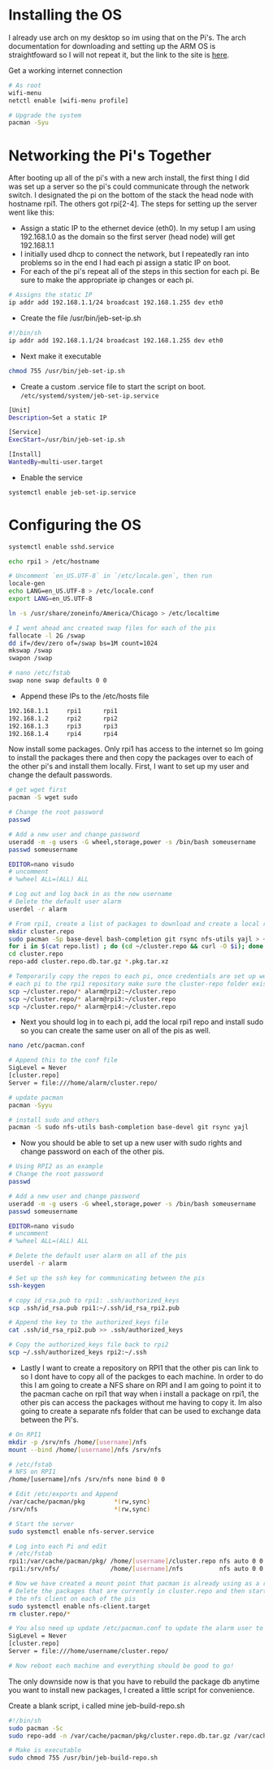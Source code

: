 # Installing the OS
I already use arch on my desktop so im using that on the Pi's. The arch documentation for downloading and setting up the ARM OS is straightfoward so I will not repeat it, but the link to the site is [here](https://archlinuxarm.org/platforms/armv8/broadcom/raspberry-pi-3).

Get a working internet connection

```sh
# As root
wifi-menu
netctl enable [wifi-menu profile]

# Upgrade the system
pacman -Syu
```

# Networking the Pi's Together
After booting up all of the pi's with a new arch install, the first thing I did was set up a server so the pi's could communicate through the network switch. I designated the pi on the bottom of the stack the head node with hostname rpi1. The others got rpi[2-4]. The steps for setting up the server went like this:

* Assign a static IP to the ethernet device (eth0). In my setup I am using 192.168.1.0 as the domain so the first server (head node) will get 192.168.1.1
* I initially used dhcp to connect the network, but I repeatedly ran into problems so in the end I had each pi assign a static IP on boot.
* For each of the pi's repeat all of the steps in this section for each pi. Be sure to make the appropriate ip changes or each pi.

```sh
# Assigns the static IP
ip addr add 192.168.1.1/24 broadcast 192.168.1.255 dev eth0
```

* Create the file /usr/bin/jeb-set-ip.sh

```sh
#!/bin/sh
ip addr add 192.168.1.1/24 broadcast 192.168.1.255 dev eth0
```

* Next make it executable

```sh
chmod 755 /usr/bin/jeb-set-ip.sh
```

* Create a custom .service file to start the script on boot. `/etc/systemd/system/jeb-set-ip.service`

```sh
[Unit]
Description=Set a static IP

[Service]
ExecStart=/usr/bin/jeb-set-ip.sh

[Install]
WantedBy=multi-user.target
```

* Enable the service

```sh
systemctl enable jeb-set-ip.service
```

# Configuring the OS

```sh
systemctl enable sshd.service

echo rpi1 > /etc/hostname

# Uncomment `en_US.UTF-8` in `/etc/locale.gen`, then run
locale-gen
echo LANG=en_US.UTF-8 > /etc/locale.conf
export LANG=en_US.UTF-8

ln -s /usr/share/zoneinfo/America/Chicago > /etc/localtime

# I went ahead anc created swap files for each of the pis
fallocate -l 2G /swap
dd if=/dev/zero of=/swap bs=1M count=1024
mkswap /swap
swapon /swap

# nano /etc/fstab
swap none swap defaults 0 0

```

* Append these IPs to the /etc/hosts file

```sh
192.168.1.1     rpi1      rpi1
192.168.1.2     rpi2      rpi2
192.168.1.3     rpi3      rpi3
192.168.1.4     rpi4      rpi4
```

Now install some packages. Only rpi1 has access to the internet so Im going to install the packages there and then copy the packages over to each of the other pi's and install them locally. First, I want to set up my user and change the default passwords.

```sh
# get wget first
pacman -S wget sudo

# Change the root password
passwd

# Add a new user and change password
useradd -m -g users -G wheel,storage,power -s /bin/bash someusername
passwd someusername

EDITOR=nano visudo
# uncomment
# %wheel ALL=(ALL) ALL

# Log out and log back in as the new username
# Delete the default user alarm
userdel -r alarm

# From rpi1, create a list of packages to download and create a local repo
mkdir cluster.repo
sudo pacman -Sp base-devel bash-completion git rsync nfs-utils yajl > ~/repo.list
for i in $(cat repo.list) ; do (cd ~/cluster.repo && curl -O $i); done
cd cluster.repo
repo-add cluster.repo.db.tar.gz *.pkg.tar.xz

# Temporarily copy the repos to each pi, once credentials are set up we should link
# each pi to the rpi1 repository make sure the cluster-repo folder exists on each pi
scp ~/cluster.repo/* alarm@rpi2:~/cluster.repo
scp ~/cluster.repo/* alarm@rpi3:~/cluster.repo
scp ~/cluster.repo/* alarm@rpi4:~/cluster.repo
```


* Next you should log in to each pi, add the local rpi1 repo and install sudo so you can create the same user on all of the pis as well.

```sh
nano /etc/pacman.conf

# Append this to the conf file
SigLevel = Never
[cluster.repo]
Server = file:///home/alarm/cluster.repo/

# update pacman
pacman -Syyu

# install sudo and others
pacman -S sudo nfs-utils bash-completion base-devel git rsync yajl
```

* Now you should be able to set up a new user with sudo rights and change password on each of the other pis.

```bash
# Using RPI2 as an example
# Change the root password
passwd

# Add a new user and change password
useradd -m -g users -G wheel,storage,power -s /bin/bash someusername
passwd someusername

EDITOR=nano visudo
# uncomment
# %wheel ALL=(ALL) ALL

# Delete the default user alarm on all of the pis
userdel -r alarm

# Set up the ssh key for communicating between the pis
ssh-keygen

# copy id_rsa.pub to rpi1: .ssh/authorized_keys
scp .ssh/id_rsa.pub rpi1:~/.ssh/id_rsa_rpi2.pub

# Append the key to the authorized_keys file
cat .ssh/id_rsa_rpi2.pub >> .ssh/authorized_keys

# Copy the authorized_keys file back to rpi2
scp ~/.ssh/authorized_keys rpi2:~/.ssh
```

* Lastly I want to create a repository on RPI1 that the other pis can link to so I dont have to copy all of the packges to each machine. In order to do this I am going to create a NFS share on RPI and I am going to point it to the pacman cache on rpi1 that way when i install a package on rpi1, the other pis can access the packages without me having to copy it. Im also going to create a separate nfs folder that can be used to exchange data between the Pi's.

```sh
# On RPI1
mkdir -p /srv/nfs /home/[username]/nfs
mount --bind /home/[username]/nfs /srv/nfs

# /etc/fstab
# NFS on RPI1
/home/[username]/nfs /srv/nfs none bind 0 0

# Edit /etc/exports and Append
/var/cache/pacman/pkg        *(rw,sync)
/srv/nfs                     *(rw,sync)

# Start the server
sudo systemctl enable nfs-server.service
```

```sh
# Log into each Pi and edit
# /etc/fstab
rpi1:/var/cache/pacman/pkg/ /home/[username]/cluster.repo nfs auto 0 0
rpi1:/srv/nfs/              /home/[username]/nfs          nfs auto 0 0

# Now we have created a mount point that pacman is already using as a repository
# Delete the packages that are currently in cluster.repo and then start and enable
# the nfs client on each of the pis
sudo systemctl enable nfs-client.target
rm cluster.repo/*

# You also need up update /etc/pacman.conf to update the alarm user to your username
SigLevel = Never
[cluster.repo]
Server = file:///home/username/cluster.repo/

# Now reboot each machine and everything should be good to go!
```

The only downside now is that you have to rebuild the package db anytime you want to install new packages, I created a little script for convenience.

Create a blank script, i called mine jeb-build-repo.sh

```sh
#!/bin/sh
sudo pacman -Sc
sudo repo-add -n /var/cache/pacman/pkg/cluster.repo.db.tar.gz /var/cache/pacman/pkg/*.pkg.tar.xz

# Make is executable
sudo chmod 755 /usr/bin/jeb-build-repo.sh
```
